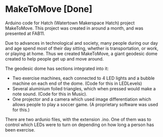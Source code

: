 # MakeToMove [Done]

Arduino code for Hatch (Watertown Makerspace Hatch) project MakeToMove. This project was created in around a month, and was presented at FAB11.

Due to advances in technological and society, many people during our day and age spend most of their day sitting, whether is transportation, or work, or playing at home. Thus we created MakeToMove, a giant geodesic dome created to help people get up and move around.

The geodesic dome has sections integrated into it:
 - Two exercise machines, each connected to 4 LED lights and a bubble machine on each end of the dome. (Code for this in LEDLevels)
 - Several aluminium foiled triangles, which when pressed would make a note sound. (Code for this in Music).
 - One projector and a camera which used image differentiation which allows people to play a soccer game. (A proprietary software was used for this.)

There are two ardunio files, with the extension .ino. One of them was to control which LEDs were to turn on depending on how long a person has been exercise.
